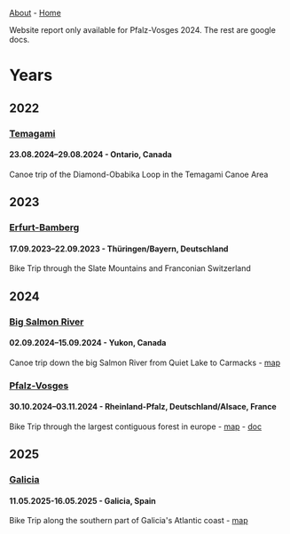 [About](https://licoriceonroute.github.io/about) - [Home](https://licoriceonroute.github.io)

Website report only available for Pfalz-Vosges 2024. The rest are google docs.

# Years

## 2022

### [Temagami](https://docs.google.com/document/d/1DtADW0e6f6KUzvSBkJOZ66Lm0uq6OCuzPUBQr7UMPBo/edit)
#### 23.08.2024–29.08.2024 - Ontario, Canada
Canoe trip of the Diamond-Obabika Loop in the Temagami Canoe Area

## 2023

### [Erfurt-Bamberg](https://docs.google.com/document/d/1ixeSbruw4QoJpQFzBboj7qmxbkjLjuShtiLRXxWnaZE/edit)
#### 17.09.2023–22.09.2023 - Thüringen/Bayern, Deutschland
Bike Trip through the Slate Mountains and Franconian Switzerland

## 2024

### [Big Salmon River](https://docs.google.com/document/d/11V13DuDUBoQP7FkMWNPCQxApQso5xQdgvNt56dpRZ7w/edit)
#### 02.09.2024–15.09.2024 - Yukon, Canada
Canoe trip down the big Salmon River from Quiet Lake to Carmacks - 
[map](https://umap.openstreetmap.fr/en/map/big-salmon-river-2024_1123733)

### [Pfalz-Vosges](https://licoriceonroute.github.io/report/report-Pfalz-Vosges_2024.html)
#### 30.10.2024–03.11.2024 - Rheinland-Pfalz, Deutschland/Alsace, France
Bike Trip through the largest contiguous forest in europe - 
[map](https://licoriceonroute.github.io/map/map-pfalz_vosges_2024) - [doc](https://docs.google.com/document/d/11iHNRGf43F_WHS3ft4QBishdEs_5g2rtvZCAqqltvws/edit)

## 2025

### [Galicia](https://licoriceonroute.github.io/report/report-Galicia_2025.html)
#### 11.05.2025-16.05.2025 - Galicia, Spain
Bike Trip along the southern part of Galicia's Atlantic coast - 
[map](https://licoriceonroute.github.io/map/map-Galicia_2025)
